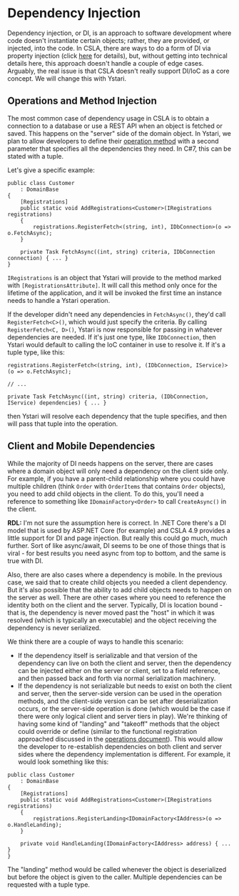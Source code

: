 # Dependency Injection

Dependency injection, or DI, is an approach to software development where code doesn't instantiate certain objects; rather, they are provided, or injected, into the code. In CSLA, there are ways to do a form of DI via property injection (click [here](https://magenic.com/thinking/abstractions-in-csla) for details), but, without getting into technical details here, this approach doesn't handle a couple of edge cases. Arguably, the real issue is that CSLA doesn't really support DI/IoC as a core concept. We will change this with Ystari.

## Operations and Method Injection

The most common case of dependency usage in CSLA is to obtain a connection to a database or use a REST API when an object is fetched or saved. This happens on the "server" side of the domain object. In Ystari, we plan to allow developers to define their [operation method](operations.md) with a second parameter that specifies all the dependencies they need. In C#7, this can be stated with a tuple.

Let's give a specific example:

```
public class Customer
    : DomainBase
{
    [Registrations]
    public static void AddRegistrations<Customer>(IRegistrations registrations)
    {
        registrations.RegisterFetch<(string, int), IDbConnection>(o => o.FetchAsync);
    }    

    private Task FetchAsync((int, string) criteria, IDbConnection connection) { ... }
}
```

`IRegistrations` is an object that Ystari will provide to the method marked with `[RegistrationsAttribute]`. It will call this method only once for the lifetime of the application, and it will be invoked the first time an instance needs to handle a Ystari operation.

If the developer didn't need any dependencies in `FetchAsync()`, they'd call `RegisterFetch<C>()`, which would just specify the criteria. By calling `RegisterFetch<C, D>()`, Ystari is now responsible for passing in whatever dependencies are needed. If it's just one type, like `IDbConnection`, then Ystari would default to calling the IoC container in use to resolve it. If it's a tuple type, like this:

```
registrations.RegisterFetch<(string, int), (IDbConnection, IService)>(o => o.FetchAsync);

// ...

private Task FetchAsync((int, string) criteria, (IDbConnection, IService) dependencies) { ... }
```

then Ystari will resolve each dependency that the tuple specifies, and then will pass that tuple into the operation.

## Client and Mobile Dependencies

While the majority of DI needs happens on the server, there are cases where a domain object will only need a dependency on the client side only. For example, if you have a parent-child relationship where you could have multiple children (think `Order` with `OrderItems` that contains `Order` objects), you need to add child objects in the client. To do this, you'll need a reference to something like `IDomainFactory<Order>` to call `CreateAsync()` in the client.

**RDL:** I'm not sure the assumption here is correct. In .NET Core there's a DI model that is used by ASP.NET Core (for example) and CSLA 4.9 provides a little support for DI and page injection. But really this could go much, much further. Sort of like async/await, DI seems to be one of those things that is viral - for best results you need async from top to bottom, and the same is true with DI.

Also, there are also cases where a dependency is mobile. In the previous case, we said that to create child objects you needed a client dependency. But it's also possible that the ability to add child objects needs to happen on the server as well. There are other cases where you need to reference the identity both on the client and the server. Typically, DI is location bound - that is, the dependency is never moved past the "host" in which it was resolved (which is typically an executable) and the object receiving the dependency is never serialized.

We think there are a couple of ways to handle this scenario:

* If the dependency itself is serializable and that version of the dependency can live on both the client and server, then the dependency can be injected either on the server or client, set to a field reference, and then passed back and forth via normal serialization machinery.
* If the dependency is not serializable but needs to exist on both the client and server, then the server-side version can be used in the operation methods, and the client-side version can be set after deserialization occurs, or the server-side operation is done (which would be the case if there were only logical client and server tiers in play). We're thinking of having some kind of "landing" and "takeoff" methods that the object could override or define (similar to the functional registration approached discussed in the [operations document](operations.md)). This would allow the developer to re-establish dependencies on both client and server sides where the dependency implementation is different. For example, it would look something like this:

```
public class Customer
    : DomainBase
{
    [Registrations]
    public static void AddRegistrations<Customer>(IRegistrations registrations)
    {
        registrations.RegisterLanding<IDomainFactory<IAddress>(o => o.HandleLanding);
    }    

    private void HandleLanding(IDomainFactory<IAddress> address) { ... }
}
```

The "landing" method would be called whenever the object is deserialized but before the object is given to the caller. Multiple dependencies can be requested with a tuple type.
